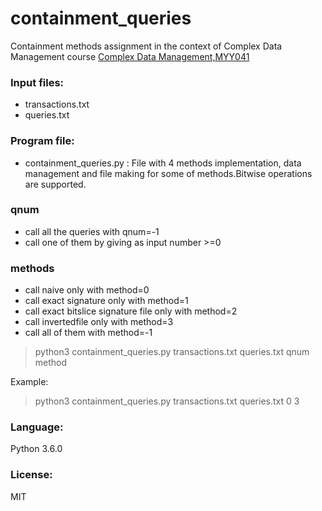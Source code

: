 # containment_queries
Containment methods assignment in the context of Complex Data Management course [Complex Data Management,MYY041](https://www.cs.uoi.gr/course/%CE%B4%CE%B9%CE%B1%CF%87%CE%B5%CE%AF%CF%81%CE%B9%CF%83%CE%B7-%CF%83%CF%8D%CE%BD%CE%B8%CE%B5%CF%84%CF%89%CE%BD-%CE%B4%CE%B5%CE%B4%CE%BF%CE%BC%CE%AD%CE%BD%CF%89%CE%BD/)


<h3>Input files:</h3>
   <ul>
      <li>  transactions.txt</li>
      <li>  queries.txt</li>
   </ul>
<h3>Program file:</h3>
      <ul>
         <li>  containment_queries.py : File with 4 methods implementation, data management and file making for some of methods.Bitwise operations are supported.</li>
      </ul>
      <p>      </p>
   <h3>qnum</h3>
   <ul>
      <li>call all the queries with qnum=-1 </li>
      <li>call one of them by giving as input number >=0  </li>
   </ul>
   <h3>methods</h3>
   <ul>
      <li>call naive only with method=0</li>
      <li>call exact signature only with method=1</li>
      <li>call exact bitslice signature file only with method=2</li>
      <li>call invertedfile only with method=3</li>
      <li>call all of them with method=-1</li>
   </ul>
   <p>      </p>
   
 > python3 containment_queries.py transactions.txt queries.txt qnum method  



 <p>Example:</p>
 
 
 > python3 containment_queries.py transactions.txt queries.txt 0 3 
  

<h3>Language:</h3>
     Python 3.6.0

<h3>License:</h3>
     MIT
